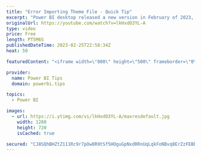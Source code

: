 ```yaml
---
title: "Error Importing Theme File - Quick Tip"
excerpt: "Power BI desktop released a new version in February of 2023, this feature breaks any custom properties observed when uploading a theme file into Power BI desktop.  This video show you how to use the PowerBI.tips theme generator to generate files without any errors.   Use the Theme generator https://themes.powerbi.tips"
originalUrl: https://youtube.com/watch?v=lkHxdO3YL-A
type: video
price: Free
length: PT5M6S
publishedDateTime: 2023-02-25T22:58:34Z
heat: 50

featuredContent: "<iframe width=\"800\" height=\"500\" frameborder=\"0\" src=\"https://www.youtube.com/embed/lkHxdO3YL-A\" allow=\"accelerometer; autoplay; encrypted-media; gyroscope; picture-in-picture\" allowfullscreen></iframe>"

provider:
  name: Power BI Tips
  domain: powerbi.tips

topics:
  - Power BI

images:
  - url: https://i.ytimg.com/vi/lkHxdO3YL-A/maxresdefault.jpg
    width: 1280
    height: 720
    isCached: true

secured: "CJ8SQhBHZtZ111Rc9r7pOw8R9tSf5HOguGpNxdRRnUqLqkFoNBvq8ErZzFEBb4IZklRXDJTOOVGoOjLEVem6fHXcSBMP0us9q8lkjLISwtAOHFhei8kzTDwEJbCXX02oLC7RovV1i8GF9mxEDeC3IvYABjaELrfmh1NxGZzC6KoJSpqnl4a3gmLkWPzLp4TuK1dARGL9Qex2OsKaPymGvJXNYuwOoFsnBUN1vIpgdBEYMD8OpAdbVnkcfUwJoPzsAUa+MecqSf7KgIOuoseczsEktzAggyPQvLJKckPLjmVK2x8P4IP8qkor9g69TInCyk7o3a+V3qcSjEV9kriHCms0CL/v2ocPEXyi8pwbSM7CVoJc10G0rvk+GnC8psjT8OvRMDl94gLO/od90EmFfIhlCDknFfnck2cUjETA4Is=;mDp6z5/MYPK/zyTcIBIAlw=="
---
```



